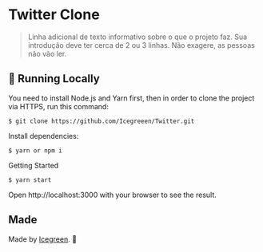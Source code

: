 # Twitter Clone


>  Linha adicional de texto informativo sobre o que o projeto faz. Sua introdução deve ter cerca de 2 ou 3 linhas. Não exagere, as pessoas não vão ler.

## 🚀 Running Locally <twitter-clone>

You need to install Node.js and Yarn first, then in order to clone the project via HTTPS, run this command:
```
$ git clone https://github.com/Icegreeen/Twitter.git
```
Install dependencies:
```
$ yarn or npm i
```
Getting Started
```
$ yarn start
```

Open http://localhost:3000 with your browser to see the result.

## Made

Made by [Icegreen](https://github.com/Icegreeen). 🚀 
